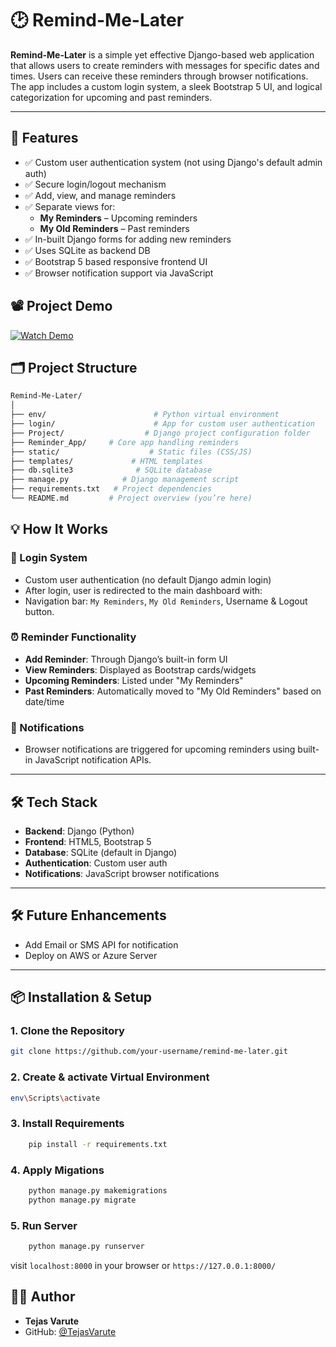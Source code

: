 # 🕑 Remind-Me-Later

**Remind-Me-Later** is a simple yet effective Django-based web application that allows users to create reminders with messages for specific dates and times. Users can receive these reminders through browser notifications. The app includes a custom login system, a sleek Bootstrap 5 UI, and logical categorization for upcoming and past reminders.

---

## 🚀 Features

- ✅ Custom user authentication system (not using Django's default admin auth)
- ✅ Secure login/logout mechanism
- ✅ Add, view, and manage reminders
- ✅ Separate views for:
  - **My Reminders** – Upcoming reminders
  - **My Old Reminders** – Past reminders
- ✅ In-built Django forms for adding new reminders
- ✅ Uses SQLite as backend DB
- ✅ Bootstrap 5 based responsive frontend UI
- ✅ Browser notification support via JavaScript

## 📽️ Project Demo

[![Watch Demo](https://img.shields.io/badge/Watch-Demo-blue?style=for-the-badge)](https://drive.google.com/file/d/1hrsbfK7LNqyEpbCAb8AmCqU8rYb1apuR/view?usp=sharing)


## 🗂️ Project Structure

```bash
Remind-Me-Later/
│
├── env/                        # Python virtual environment
├── login/                      # App for custom user authentication
├── Project/                  # Django project configuration folder
├── Reminder_App/     # Core app handling reminders
├── static/                    # Static files (CSS/JS)
├── templates/             # HTML templates
├── db.sqlite3              # SQLite database
├── manage.py            # Django management script
├── requirements.txt   # Project dependencies
└── README.md         # Project overview (you’re here)
```

## 💡 How It Works

### 🔐 Login System

- Custom user authentication (no default Django admin login)
- After login, user is redirected to the main dashboard with:
- Navigation bar: `My Reminders`, `My Old Reminders`, Username & Logout button.

### ⏰ Reminder Functionality

- **Add Reminder**: Through Django’s built-in form UI
- **View Reminders**: Displayed as Bootstrap cards/widgets
- **Upcoming Reminders**: Listed under "My Reminders"
- **Past Reminders**: Automatically moved to "My Old Reminders" based on date/time

### 🔔 Notifications

- Browser notifications are triggered for upcoming reminders using built-in JavaScript notification APIs.

---

## 🛠 Tech Stack

- **Backend**: Django (Python)
- **Frontend**: HTML5, Bootstrap 5
- **Database**: SQLite (default in Django)
- **Authentication**: Custom user auth
- **Notifications**: JavaScript browser notifications

---

## 🛠️ Future Enhancements

- Add Email or SMS API for notification
- Deploy on AWS or Azure Server

---

## 📦 Installation & Setup

### 1. Clone the Repository

```bash
git clone https://github.com/your-username/remind-me-later.git
```

### 2. Create & activate Virtual Environment

```bash
env\Scripts\activate
```

### 3. Install Requirements

```bash
    pip install -r requirements.txt
```

### 4. Apply Migations

```bash
    python manage.py makemigrations
    python manage.py migrate
```

### 5. Run Server

```bash
    python manage.py runserver
```

visit ```localhost:8000``` in your browser or ```https://127.0.0.1:8000/```

## 👨‍💻 Author

- **Tejas Varute**
- GitHub: [@TejasVarute](https://github.com/TejasVarute)
